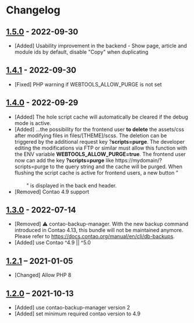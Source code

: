 # Changelog

[//]: <> (
Types of changes
    Added for new features.
    Changed for changes in existing functionality.
    Deprecated for soon-to-be removed features.
    Removed for now removed features.
    Fixed for any bug fixes.
    Security in case of vulnerabilities.
)

## [1.5.0](https://github.com/pdir/contao-webtools/tree/1.5.0) - 2022-09-30

- [Added] Usability improvement in the backend - Show page, article and module ids by default, disable "Copy" when duplicating

## [1.4.1](https://github.com/pdir/contao-webtools/tree/1.4.1) - 2022-09-30

- [Fixed] PHP warning if WEBTOOLS_ALLOW_PURGE is not set

## [1.4.0](https://github.com/pdir/contao-webtools/tree/1.4.0) - 2022-09-29

- [Added] The hole script cache will automatically be cleared if the debug mode is active.
- [Added] ...the possibility for the frontend user **to delete** the assets/css after modifying files in files/[THEME]/scss. The deletion can be triggered by the additional request key ?**scripts=purge**. The developer editing the modifications via FTP or similar must allow this function with the ENV variable **WEBTOOLS_ALLOW_PURGE=true**. The frontend user now
can add the key **?scripts=purge** like https://mydomain/?scripts=purge to the query string and the cache will be purged. When flushing the script cache is active for frontend users, a new button "![Purge Script Cache](/public/icons/zap.svg?raw=true)" is displayed in the back end header.
- [Removed] Contao 4.9 support

## [1.3.0](https://github.com/pdir/contao-webtools/tree/1.3.0) - 2022-07-14

- [Removed] ⚠ contao-backup-manager. With the new backup command introduced in Contao 4.13, this bundle will not be maintained anymore. Please refer to <https://docs.contao.org/manual/en/cli/db-backups>.
- [Added] use Contao ^4.9 || ^5.0

## [1.2.1](https://github.com/pdir/contao-webtools/tree/1.2.1) – 2021-01-05

- [Changed] Allow PHP 8

## [1.2.0](https://github.com/pdir/contao-webtools/tree/1.2.0) – 2021-10-13

- [Added] use contao-backup-manager version 2
- [Added] set minimum required contao version to 4.9
